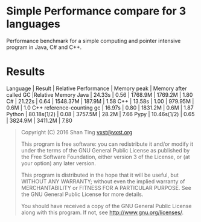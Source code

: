 # Simple Performance compare for 3 languages

Performance benchmark for a simple computing and pointer intensive program in Java, C# and C++.

# Results

Language | Result | Relative Performance | Memory peak | Memory after called GC |Relative Memory
Java | 24.33s | 0.56 | 1768.9M | 1769.2M | 1.80
C#   |  21.22s | 0.64 | 1548.37M | 187.9M | 1.58
C++  | 13.58s  | 1.00 | 979.95M | 0.6M | 1.0
C++ reference-counting gc | 16.97s | 0.80 | 1831.2M | 0.6M | 1.87
Python | 80.18s(1/2) | 0.08 | 3757.5M | 28.2M | 7.66
Pypy | 10.46s(1/2) | 0.65 | 3824.9M | 3411.2M | 7.80

> Copyright (C) 2016  Shan Ting <vxst@vxst.org>
> 
> This program is free software: you can redistribute it and/or modify
> it under the terms of the GNU General Public License as published by
> the Free Software Foundation, either version 3 of the License, or
> (at your option) any later version.
> 
> This program is distributed in the hope that it will be useful,
> but WITHOUT ANY WARRANTY; without even the implied warranty of
> MERCHANTABILITY or FITNESS FOR A PARTICULAR PURPOSE.  See the
> GNU General Public License for more details.
> 
> You should have received a copy of the GNU General Public License
> along with this program.  If not, see <http://www.gnu.org/licenses/>.

